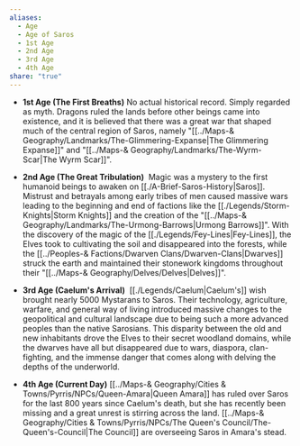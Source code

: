 ```yaml
---
aliases:
  - Age
  - Age of Saros
  - 1st Age
  - 2nd Age
  - 3rd Age
  - 4th Age
share: "true"
---
```



- **1st Age (The First Breaths)**
	No actual historical record. Simply regarded as myth. Dragons ruled the lands before other beings came into existence, and it is believed that there was a great war that shaped much of the central region of Saros, namely "[[../Maps-& Geography/Landmarks/The-Glimmering-Expanse|The Glimmering Expanse]]" and "[[../Maps-& Geography/Landmarks/The-Wyrm-Scar|The Wyrm Scar]]".

- **2nd Age (The Great Tribulation)**
	 Magic was a mystery to the first humanoid beings to awaken on [[./A-Brief-Saros-History|Saros]]. Mistrust and betrayals among early tribes of men caused massive wars leading to the beginning and end of factions like the [[./Legends/Storm-Knights|Storm Knights]] and the creation of the "[[../Maps-& Geography/Landmarks/The-Urmong-Barrows|Urmong Barrows]]". With the discovery of the magic of the [[./Legends/Fey-Lines|Fey-Lines]], the Elves took to cultivating the soil and disappeared into the forests, while the [[../Peoples-& Factions/Dwarven Clans/Dwarven-Clans|Dwarves]] struck the earth and maintained their stonework kingdoms throughout their "[[../Maps-& Geography/Delves/Delves|Delves]]".

- **3rd Age (Caelum's Arrival)**
	 [[./Legends/Caelum|Caelum's]] wish brought nearly 5000 Mystarans to Saros. Their technology, agriculture, warfare, and general way of living introduced massive changes to the geopolitical and cultural landscape due to being such a more advanced peoples than the native Sarosians. This disparity between the old and new inhabitants drove the Elves to their secret woodland domains, while the dwarves have all but disappeared due to wars, diaspora, clan-fighting, and the immense danger that comes along with delving the depths of the underworld.

- **4th Age (Current Day)**
	[[../Maps-& Geography/Cities & Towns/Pyrris/NPCs/Queen-Amara|Queen Amara]] has ruled over Saros for the last 800 years since Caelum's death, but she has recently been missing and a great unrest is stirring across the land. [[../Maps-& Geography/Cities & Towns/Pyrris/NPCs/The Queen's Council/The-Queen's-Council|The Council]] are overseeing Saros in Amara's stead.
